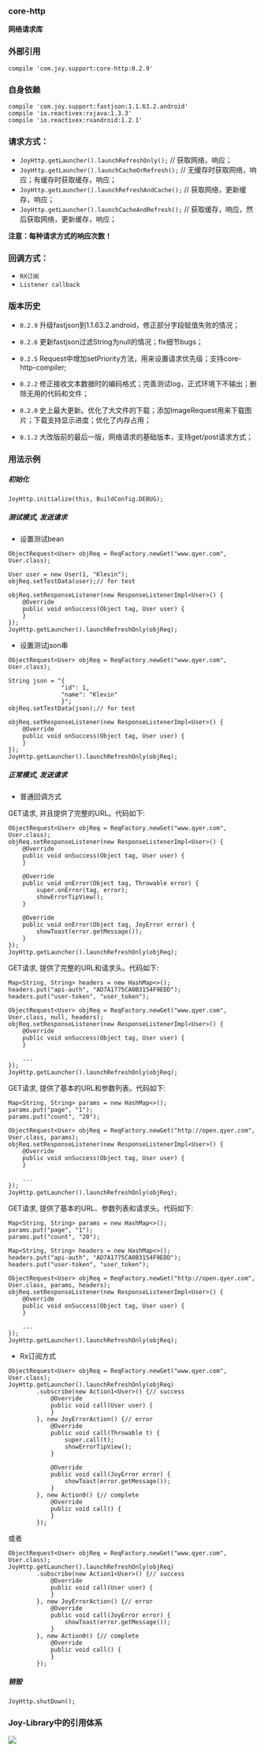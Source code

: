 ### core-http

**网络请求库**

### 外部引用

```
compile 'com.joy.support:core-http:0.2.9'
```

### 自身依赖

```
compile 'com.joy.support:fastjson:1.1.63.2.android'
compile 'io.reactivex:rxjava:1.3.3'
compile 'io.reactivex:rxandroid:1.2.1'
```

### 请求方式：
- `JoyHttp.getLauncher().launchRefreshOnly();` // 获取网络，响应；
- `JoyHttp.getLauncher().launchCacheOrRefresh();` // 无缓存时获取网络，响应；有缓存时获取缓存，响应；
- `JoyHttp.getLauncher().launchRefreshAndCache();` // 获取网络，更新缓存，响应；
- `JoyHttp.getLauncher().launchCacheAndRefresh();` // 获取缓存，响应，然后获取网络，更新缓存，响应；

**注意：每种请求方式的响应次数！**

### 回调方式：
- `RX订阅`
- `Listener callback`

### 版本历史

- `0.2.9` 升级fastjson到1.1.63.2.android，修正部分字段赋值失败的情况；

- `0.2.6` 更新fastjson过滤String为null的情况；fix细节bugs；

- `0.2.5` Request中增加setPriority方法，用来设置请求优先级；支持core-http-compiler;

- `0.2.2` 修正接收文本数据时的编码格式；完善测试log，正式环境下不输出；删除无用的代码和文件；

- `0.2.0` 史上最大更新。优化了大文件的下载；添加ImageRequest用来下载图片；下载支持显示进度；优化了内存占用；

- `0.1.2` 大改版前的最后一版，网络请求的基础版本，支持get/post请求方式；

### 用法示例

##### 初始化

```
JoyHttp.initialize(this, BuildConfig.DEBUG);
```

##### 测试模式, 发送请求

- 设置测试bean

```
ObjectRequest<User> objReq = ReqFactory.newGet("www.qyer.com", User.class);

User user = new User(1, "Klevin");
objReq.setTestData(user);// for test

objReq.setResponseListener(new ResponseListenerImpl<User>() {
    @Override
    public void onSuccess(Object tag, User user) {
    }
});
JoyHttp.getLauncher().launchRefreshOnly(objReq);
```

- 设置测试json串

```
ObjectRequest<User> objReq = ReqFactory.newGet("www.qyer.com", User.class);

String json = "{
               "id": 1,
               "name": "Klevin"
               }";
objReq.setTestData(json);// for test

objReq.setResponseListener(new ResponseListenerImpl<User>() {
    @Override
    public void onSuccess(Object tag, User user) {
    }
});
JoyHttp.getLauncher().launchRefreshOnly(objReq);
```

##### 正常模式, 发送请求

- 普通回调方式

GET请求, 并且提供了完整的URL。代码如下:

```
ObjectRequest<User> objReq = ReqFactory.newGet("www.qyer.com", User.class);
objReq.setResponseListener(new ResponseListenerImpl<User>() {
    @Override
    public void onSuccess(Object tag, User user) {
    }

    @Override
    public void onError(Object tag, Throwable error) {
        super.onError(tag, error);
        showErrorTipView();
    }

    @Override
    public void onError(Object tag, JoyError error) {
        showToast(error.getMessage());
    }
});
JoyHttp.getLauncher().launchRefreshOnly(objReq);
```

GET请求, 提供了完整的URL和请求头。代码如下:

```
Map<String, String> headers = new HashMap<>();
headers.put("api-auth", "AD7A1775CA0B3154F9EDD");
headers.put("user-token", "user_token");

ObjectRequest<User> objReq = ReqFactory.newGet("www.qyer.com", User.class, null, headers);
objReq.setResponseListener(new ResponseListenerImpl<User>() {
    @Override
    public void onSuccess(Object tag, User user) {
    }

    ...
});
JoyHttp.getLauncher().launchRefreshOnly(objReq);
```

GET请求, 提供了基本的URL和参数列表。代码如下:

```
Map<String, String> params = new HashMap<>();
params.put("page", "1");
params.put("count", "20");

ObjectRequest<User> objReq = ReqFactory.newGet("http://open.qyer.com", User.class, params);
objReq.setResponseListener(new ResponseListenerImpl<User>() {
    @Override
    public void onSuccess(Object tag, User user) {
    }

    ...
});
JoyHttp.getLauncher().launchRefreshOnly(objReq);
```

GET请求, 提供了基本的URL、参数列表和请求头。代码如下:

```
Map<String, String> params = new HashMap<>();
params.put("page", "1");
params.put("count", "20");

Map<String, String> headers = new HashMap<>();
headers.put("api-auth", "AD7A1775CA0B3154F9EDD");
headers.put("user-token", "user_token");

ObjectRequest<User> objReq = ReqFactory.newGet("http://open.qyer.com", User.class, params, headers);
objReq.setResponseListener(new ResponseListenerImpl<User>() {
    @Override
    public void onSuccess(Object tag, User user) {
    }

    ...
});
JoyHttp.getLauncher().launchRefreshOnly(objReq);
```

- Rx订阅方式

```
ObjectRequest<User> objReq = ReqFactory.newGet("www.qyer.com", User.class);
JoyHttp.getLauncher().launchRefreshOnly(objReq)
        .subscribe(new Action1<User>() {// success
            @Override
            public void call(User user) {
            }
        }, new JoyErrorAction() {// error
            @Override
            public void call(Throwable t) {
                super.call(t);
                showErrorTipView();
            }

            @Override
            public void call(JoyError error) {
                showToast(error.getMessage());
            }
        }, new Action0() {// complete
            @Override
            public void call() {
            }
        });
```

或者

```
ObjectRequest<User> objReq = ReqFactory.newGet("www.qyer.com", User.class);
JoyHttp.getLauncher().launchRefreshOnly(objReq)
        .subscribe(new Action1<User>() {// success
            @Override
            public void call(User user) {
            }
        }, new JoyErrorAction() {// error
            @Override
            public void call(JoyError error) {
                showToast(error.getMessage());
            }
        }, new Action0() {// complete
            @Override
            public void call() {
            }
        });
```

##### 销毁

```
JoyHttp.shutDown();
```

### Joy-Library中的引用体系

![](core-http.png)
